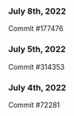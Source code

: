 ### July 8th, 2022

Commit #177476

### July 5th, 2022

Commit #314353


### July 4th, 2022

Commit #72281
